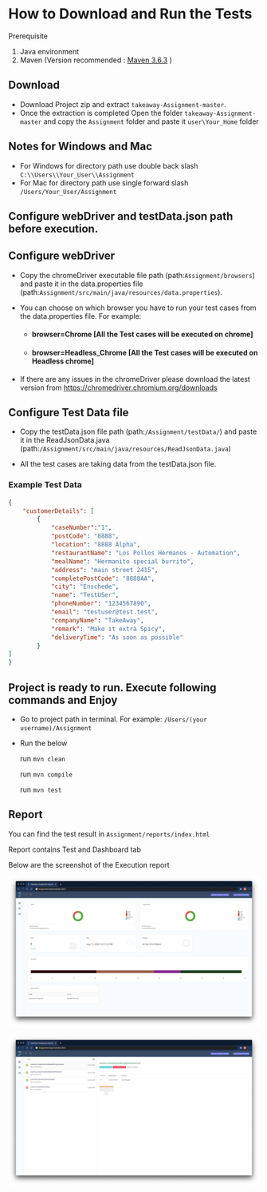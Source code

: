 # How to Download and Run the Tests

Prerequisite

1. Java environment
2. Maven (Version recommended : [Maven 3.6.3](https://maven.apache.org/download.cgi) )

## Download

* Download Project zip and extract `takeaway-Assignment-master`.
* Once the extraction is completed Open the folder `takeaway-Assignment-master` and copy the `Assignment` folder and paste it `user\Your_Home` folder

## Notes for Windows and Mac

* For Windows for directory path use double back slash `C:\\Users\\Your_User\\Assignment`
* For Mac for directory path use single forward slash `/Users/Your_User/Assignment`


## Configure webDriver and testData.json path before execution.

## Configure webDriver

* Copy the chromeDriver executable file path (path:`Assignment/browsers`) and paste it in the data.properties file (path:`Assignment/src/main/java/resources/data.properties`).

* You can choose on which browser you have to run your test cases from the data.properties file.
 For example: 
    *  #### browser=Chrome          [All the Test cases will be executed on chrome]
    *  #### browser=Headless_Chrome [All the Test cases will be executed on Headless chrome]
 
* If there are any issues in the chromeDriver please download the latest version from https://chromedriver.chromium.org/downloads


## Configure Test Data file

 * Copy the testData.json file path (path:`/Assignment/testData/`) and paste it in the ReadJsonData.java (path:`/Assignment/src/main/java/resources/ReadJsonData.java`)
     
 * All the test cases are taking data from the testData.json file.  

### Example Test Data
```json
{
	"customerDetails": [
		{
		    "caseNumber":"1",
			"postCode": "8888",
			"location": "8888 Alpha",
			"restaurantName": "Los Pollos Hermanos - Automation",
			"mealName": "Hermanito special burrito",
			"address": "main street 2415",
			"completePostCode": "8888AA",
			"city": "Enschede",
			"name": "TestUSer",
			"phoneNumber": "1234567890",
			"email": "testuser@test.test",
			"companyName": "TakeAway",
			"remark": "Make it extra Spicy",
			"deliveryTime": "As soon as possible"
		}
]
}

```

## Project is ready to run. Execute following commands and Enjoy
 * Go to project path in terminal. For example: `/Users/(your username)/Assignment`
* Run the below

  run `mvn clean`

  run `mvn compile`

  run `mvn test`


## Report

You can find the test result in `Assignment/reports/index.html`

Report contains Test and Dashboard tab

Below are the screenshot of the Execution report


![Test Execution ](https://github.com/MayankSikarwar/takeaway-Assignment/blob/master/Assignment/reports/reportScreenShot1.png)



![Dashboard ](https://github.com/MayankSikarwar/takeaway-Assignment/blob/master/Assignment/reports/reportScreenShot2.png)
